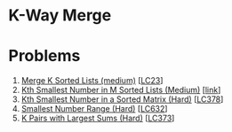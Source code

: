 # K-Way Merge

# Problems

1. [Merge K Sorted Lists (medium)]()
[[LC23](https://leetcode.com/problems/merge-k-sorted-lists/)]
1. [Kth Smallest Number in M Sorted Lists (Medium)]()
[[link](https://leetcode.com/discuss/interview-question/727705/google-phone-given-n-sorted-arrays-find-k-smallest-elements)]
1. [Kth Smallest Number in a Sorted Matrix (Hard)]()
[[LC378](https://leetcode.com/problems/kth-smallest-element-in-a-sorted-matrix/)]
1. [Smallest Number Range (Hard)]()
[[LC632](https://leetcode.com/problems/smallest-range-covering-elements-from-k-lists/)]
1. [K Pairs with Largest Sums (Hard)]()
[[LC373](https://leetcode.com/problems/find-k-pairs-with-smallest-sums/)]

